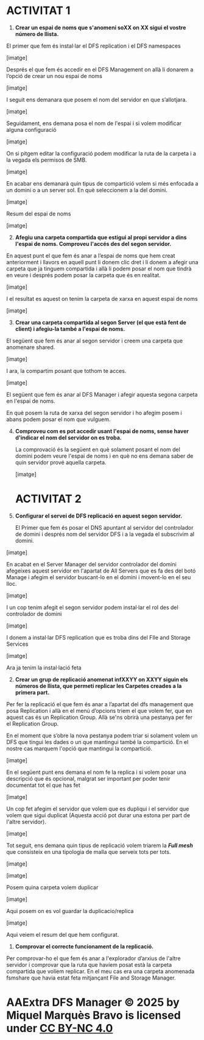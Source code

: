 # <a name="DFS1"></a>**ACTIVITAT 1**

1. **Crear un espai de noms que s'anomeni soXX on XX sigui el vostre número de llista.**

  El primer que fem és instal·lar el DFS replication i el DFS namespaces

  [imatge]

   Després el que fem és accedir en el DFS Management on allà li donarem a l’opció de crear un nou espai de noms 

  [imatge]

  I seguit ens demanara que posem el nom del servidor en que s’allotjara.

  [imatge]

  Seguidament, ens demana posa el nom de l'espai i si volem modificar alguna configuració

  [imatge]

  On si pitgem editar la configuració podem modificar la ruta de la carpeta i a la vegada els permisos de SMB.

  [imatge]

  En acabar ens demanarà quin tipus de compartició volem si més enfocada a un domini o a un server sol. En què seleccionem a la del domini.

  [imatge]

   Resum del espai de noms

  [imatge]

  2. **Afegiu una carpeta compartida que estigui al propi servidor a dins l'espai de noms. Comproveu l'accés des del segon servidor.**

   En aquest punt el que fem és anar a l’espai de noms que hem creat anteriorment i llavors en aquell punt li donem clic dret i li donem a afegir una carpeta que ja tinguem compartida i allà li podem posar el nom que tindrà en veure i després podem posar la carpeta que és en realitat.

   [imatge]

   I el resultat es aquest on tenim la carpeta de xarxa en aquest espai de noms

   [imatge]

   3. **Crear una carpeta compartida al segon Server (el que està fent de client) i afegiu-la també a l'espai de noms.** 

   El següent que fem és anar al segon servidor i creem una carpeta que anomenare shared.

   [imatge]

   I ara, la compartim posant que tothom te acces.  

   [imatge]

   El següent que fem és anar al DFS Manager i afegir aquesta segona carpeta en l'espai de noms.

   En què posem la ruta de xarxa del segon servidor i ho afegim posem i abans podem posar el nom que vulguem.

4. **Comproveu com es pot accedir usant l'espai de noms, sense haver d'indicar el nom del servidor on es troba.**

   La comprovació és la següent en què solament posant el nom del domini podem veure l'espai de noms i en què no ens demana saber de quin servidor prové aquella carpeta.

   [imatge]

   # <a name="DFS2"></a>**ACTIVITAT 2**
1. **Configurar el servei de DFS replicació en aquest segon servidor.**

   El Primer que fem és posar el DNS apuntant al servidor del controlador de domini i després nom del servidor DFS i a la vegada el subscrivim al domini.

  [imatge]

   En acabat en el Server Manager del servidor controlador del domini afegeixes aquest servidor en l'apartat de All Servers que es fa des del botó Manage i afegim el servidor buscant-lo en el domini i movent-lo en el seu lloc.

  [imatge]

   I un cop tenim afegit el segon servidor podem instal·lar el rol des del controlador de domini

   [imatge]

   I donem a instal·lar DFS replication que es troba dins del FIle and Storage Services

   [imatge]

  Ara ja tenim la instal·lació feta

  2. **Crear un grup de replicació anomenat infXXYY on XXYY siguin els números de llista, que permeti replicar les Carpetes creades a la primera part.**

   Per fer la replicació el que fem és anar a l’apartat del dfs management que posa Replication i allà en el menú d’opcions triem el que volem fer, que en aquest cas és un Replication Group. Allà se'ns obrirà una pestanya per fer el Replication Group. 

   En el moment que s’obre la nova pestanya podem triar si solament volem un DFS que tingui les dades o un que mantingui també la compartició. En el nostre cas marquem l'opció que mantingui la compartició.

   [imatge]

   En el següent punt ens demana el nom fe la replica i si volem posar una descripció que és opcional, malgrat ser important per poder tenir documentat tot el que has fet

   [imatge]

   Un cop fet afegim el servidor que volem que es dupliqui i el servidor que volem que sigui duplicat (Aquesta acció pot durar una estona per part de l'altre servidor).

  [imatge]

   Tot seguit, ens demana quin tipus de replicació volem triarem la ***Full mesh*** que consisteix en una tipologia de malla que serveix tots per tots.

   [imatge]

   [imatge]

   Posem quina carpeta volem duplicar

   [imatge]

   Aqui posem on es vol guardar la duplicacio/replica

   [imatge]

   Aqui veiem el resum del que hem configurat.

   1. **Comprovar el correcte funcionament de la replicació.**

   Per comprovar-ho el que fem és anar a l'explorador d’arxius de l'altre servidor i comprovar que la ruta que havíem posat està la carpeta compartida que volíem replicar. En el meu cas era una carpeta anomenada fsmshare que havia estat feta mitjançant File and Storage Manager.

  #
  
  # AAExtra DFS Manager © 2025 by Miquel Marquès Bravo is licensed under [CC BY-NC 4.0 ](https://creativecommons.org/licenses/by-nc/4.0/?ref=chooser-v1)
   
